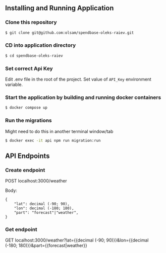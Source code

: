 ## Installing and Running Application

### Clone this repository
```bash
$ git clone git@github.com:olsam/spendbase-oleks-raiev.git
```

### CD into application directory
```bash
$ cd spendbase-oleks-raiev
```

### Set correct Api Key
Edit .env file in the root of the project. Set value of `API_Key` environment variable.

### Start the application by building and running docker containers 
```bash
$ docker compose up
```

### Run the migrations
Might need to do this in another terminal window/tab
```bash
$ docker exec -it api npm run migration:run
```

## API Endpoints

### Create endpoint
POST localhost:3000/weather

Body:
```
{
    "lat": decimal (-90; 90),
    "lon": decimal (-180; 180),
    "part": "forecast"|"weather",
}
```

### Get endpoint
GET localhost:3000/weather?lat={{decimal (-90; 90)}}&lon={{decimal (-180; 180)}}&part={{forecast|weather}}
